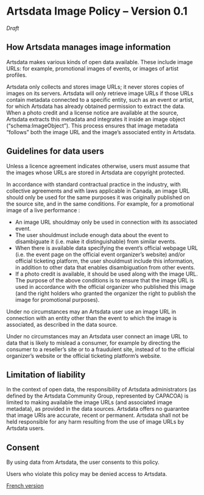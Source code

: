 # Artsdata Image Policy – Version 0.1

_Draft_

## How Artsdata manages image information

Artsdata makes various kinds of open data available. These include image URLs: for example, promotional images of events, or images of artist profiles.

Artsdata only collects and stores image URLs; it never stores copies of images on its servers. Artsdata will only retrieve image URLs if those URLs contain metadata connected to a specific entity, such as an event or artist, for which Artsdata has already obtained permission to extract the data. When a photo credit and a license notice are available at the source, Artsdata extracts this metadata and integrates it inside an image object (“schema:ImageObject”). This process ensures that image metadata “follows” both the image URL and the image’s associated entity in Artsdata.

## Guidelines for data users

Unless a licence agreement indicates otherwise, users must assume that the images whose URLs are stored in Artsdata are copyright protected.

In accordance with standard contractual practice in the industry, with collective agreements and with laws applicable in Canada, an image URL should only be used for the same purposes it was originally published on the source site, and in the same conditions. For example, for a promotional image of a live performance :
* An image URL shouldmay only be used in connection with its associated event.
* The user shouldmust include enough data about the event to disambiguate it (i.e. make it distinguishable) from similar events.
* When there is available data specifying the event’s official webpage URL (i.e. the event page on the official event organizer’s website) and/or official ticketing platform, the user shouldmust include this information, in addition to other data that enables disambiguation from other events.
* If a photo credit is available, it should be used along with the image URL. 
The purpose of the above conditions is to ensure that the image URL is used in accordance with the official organizer who published this image (and the right holders who granted the organizer the right to publish the image for promotional purposes).

Under no circumstances may an Artsdata user use an image URL in connection with an entity other than the event to which the image is associated, as described in the data source.

Under no circumstances may an Artsdata user connect an image URL to data that is likely to mislead a consumer, for example by directing the consumer to a reseller’s site or to a fraudulent site, instead of to the official organizer’s website or the official ticketing platform’s website.

## Limitation of liability
In the context of open data, the responsibility of Artsdata administrators (as defined by the Artsdata Community Group, represented by CAPACOA) is limited to making available the image URLs (and associated image metadata), as provided in the data sources. Artsdata offers no guarantee that image URls are accurate, recent or permanent. Artsdata shall not be held responsible for any harm resulting from the use of image URLs by Artsdata users. 

## Consent

By using data from Artsdata, the user consents to this policy.

Users who violate this policy may be denied access to Artsdata.


[French version](https://kg.artsdata.ca/fr/doc/image-policy)

